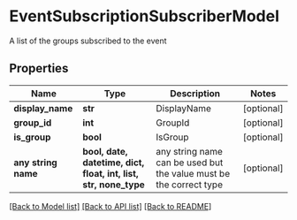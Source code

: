 # EventSubscriptionSubscriberModel

A list of the groups subscribed to the event

## Properties
Name | Type | Description | Notes
------------ | ------------- | ------------- | -------------
**display_name** | **str** | DisplayName | [optional] 
**group_id** | **int** | GroupId | [optional] 
**is_group** | **bool** | IsGroup | [optional] 
**any string name** | **bool, date, datetime, dict, float, int, list, str, none_type** | any string name can be used but the value must be the correct type | [optional]

[[Back to Model list]](../README.md#documentation-for-models) [[Back to API list]](../README.md#documentation-for-api-endpoints) [[Back to README]](../README.md)


